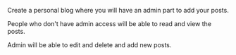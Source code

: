 Create a personal blog where you will have an admin part to add your posts.

People who don't have admin access will be able to read and view the posts.

Admin will be able to edit and delete and add new posts.
